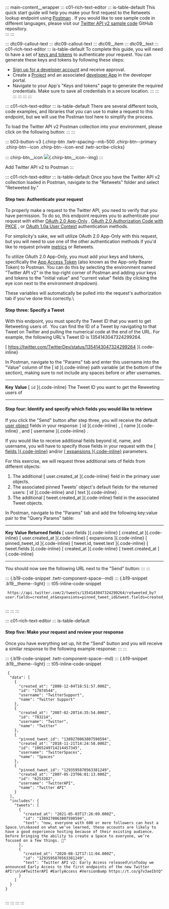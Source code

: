 ::: main-content__wrapper
::: c01-rich-text-editor
::: is-table-default
This quick start guide will help you make your first request to the
Retweets lookup endpoint using
[Postman](https://developer.twitter.com/en/docs/tools-and-libraries/using-postman)
. If you would like to see sample code in different languages, please
visit our [Twitter API v2 sample
code](https://github.com/twitterdev/Twitter-API-v2-sample-code) GitHub
repository. \
:::
:::

::: dtc09-callout-text
::: dtc09-callout-text
::: dtc09__item
::: dtc09__text
::: c01-rich-text-editor
::: is-table-default
To complete this guide, you will need to have a set of [keys and
tokens](/en/docs/authentication) to authenticate your request. You can
generate these keys and tokens by following these steps:

-   [Sign up for a developer account](/en/apply-for-access) and receive
    approval.
-   Create a [Project](/en/docs/projects) and an associated [developer
    App](/en/docs/apps) in the developer portal.
-   Navigate to your App\'s "Keys and tokens" page to generate the
    required credentials. Make sure to save all credentials in a secure
    location.
:::
:::
:::
:::
:::
:::

::: c01-rich-text-editor
::: is-table-default
There are several different tools, code examples, and libraries that you
can use to make a request to this endpoint, but we will use the Postman
tool here to simplify the process.

To load the Twitter API v2 Postman collection into your environment,
please click on the following button:
:::
:::

::: b03-button-v3
[](https://t.co/twitter-api-postman){.chirp-btn .twtr-spacing--mb-500
.chirp-btn--primary .chirp-btn--icon .chirp-btn--icon-end
.twtr-scribe-clicks}

::: chirp-btn__icon
![](https://cdn.cms-twdigitalassets.com/content/dam/developer-twitter/m1_vnext/carat.svg){.chirp-btn__icon--img}
:::

Add Twitter API v2 to Postman
:::

::: c01-rich-text-editor
::: is-table-default
Once you have the Twitter API v2 collection loaded in Postman, navigate
to the \"Retweets\" folder and select \"Retweeted by."

#### Step two: Authenticate your request

To properly make a request to the Twitter API, you need to verify that
you have permission. To do so, this endpoint requires you to
authenticate your request with either [OAuth 2.0
App-Only](/en/docs/authentication/oauth-2-0/application-only) , [OAuth
2.0 Authorization Code with
PKCE](/en/docs/authentication/oauth-2-0/authorization-code) , or [OAuth
1.0a User Context](/en/docs/authentication/oauth-1-0a) authentication
methods.

For simplicity\'s sake, we will utilize OAuth 2.0 App-Only with this
request, but you will need to use one of the other authentication
methods if you\'d like to request private
[metrics](/en/docs/twitter-api/metrics) or Retweets.

To utilize OAuth 2.0 App-Only, you must add your keys and tokens,
specifically the [App Access
Token](/en/docs/authentication/oauth-2-0/bearer-tokens) (also known as
the App-only Bearer Token) to Postman. You can do this by selecting the
environment named "Twitter API v2" in the top-right corner of Postman
and adding your keys and tokens to the \"initial value\" and \"current
value\" fields (by clicking the eye icon next to the environment
dropdown).

These variables will automatically be pulled into the request\'s
authorization tab if you\'ve done this correctly.\

#### Step three: Specify a Tweet

With this endpoint, you must specify the Tweet ID that you want to get
Retweeting users of.  You can find the ID of a Tweet by navigating to
that Tweet on Twitter and pulling the numerical code at the end of the
URL. For example, the following URL\'s Tweet ID is 1354143047324299264.

[ https://twitter.com/TwitterDev/status/1354143047324299264
]{.code-inline}

In Postman, navigate to the \"Params\" tab and enter this username into
the \"Value\" column of the [ id ]{.code-inline} path variable (at the
bottom of the section), making sure to not include any spaces before or
after usernames.

  -------------------------- -----------------------------------------------------
  **Key**                    **Value**
  [ ` id ` ]{.code-inline}   The Tweet ID you want to get the Reweeting users of
  -------------------------- -----------------------------------------------------

####  Step four: Identify and specify which fields you would like to retrieve

If you click the \"Send\" button after step three, you will receive the
default [user
object](/en/docs/twitter-api/data-dictionary/object-model/user) fields
in your response: [ id ]{.code-inline} , [ name ]{.code-inline} , and [
username ]{.code-inline} .

If you would like to receive additional fields beyond id, name, and
username, you will have to specify those fields in your request with the
[[ fields
]{.code-inline}](https://developer.twitter.com/content/developer-twitter/en/docs/twitter-api/data-dictionary/introduction/fields)
and/or [[ expansions
]{.code-inline}](https://developer.twitter.com/en/docs/twitter-api/data-dictionary/introduction/expansions)
parameters.

For this exercise, we will request three additional sets of fields from
different objects:

1.  The additional [ user.created_at ]{.code-inline} field in the
    primary user objects.
2.  The associated pinned Tweets' object's default fields for the
    returned users: [ id ]{.code-inline} and [ text ]{.code-inline} .
3.  The additional [ tweet.created_at ]{.code-inline} field in the
    associated Tweet objects.

In Postman, navigate to the \"Params\" tab and add the following
key:value pair to the \"Query Params\" table:

  -------------------------------- ----------------------------------- ----------------------------------------
  **Key**                          **Value**                           **Returned fields**
  [ user.fields ]{.code-inline}    [ created_at ]{.code-inline}        [ user.created_at ]{.code-inline}
  [ expansions ]{.code-inline}     [ pinned_tweet_id ]{.code-inline}   [ tweet.id, tweet.text ]{.code-inline}
  [ tweet.fields ]{.code-inline}   [ created_at ]{.code-inline}        [ tweet.created_at ]{.code-inline}
  -------------------------------- ----------------------------------- ----------------------------------------

You should now see the following URL next to the \"Send\" button:
:::
:::

::: {.b19-code-snippet .twtr-component-space--md}
::: {.b19-snippet .b19__theme--light}
::: t05-inline-code-snippet
``` {.t05__pre--with-button .t05__pre--wrap-text}
 https://api.twitter.com/2/tweets/1354143047324299264/retweeted_by?user.fields=created_at&expansions=pinned_tweet_id&tweet.fields=created_at
    
```
:::
:::
:::

::: c01-rich-text-editor
::: is-table-default
#### Step five: Make your request and review your response

Once you have everything set up, hit the \"Send\" button and you will
receive a similar response to the following example response:
:::
:::

::: {.b19-code-snippet .twtr-component-space--md}
::: {.b19-snippet .b19__theme--light}
::: t05-inline-code-snippet
``` {.line-numbers .t05__pre--with-button}
 {
  "data": [
    {
      "created_at": "2008-12-04T18:51:57.000Z",
      "id": "17874544",
      "username": "TwitterSupport",
      "name": "Twitter Support"
    },
    {
      "created_at": "2007-02-20T14:35:54.000Z",
      "id": "783214",
      "username": "Twitter",
      "name": "Twitter"
    },
    {
      "pinned_tweet_id": "1389270063807598594",
      "created_at": "2018-11-21T14:24:58.000Z",
      "id": "1065249714214457345",
      "username": "TwitterSpaces",
      "name": "Spaces"
    },
    {
      "pinned_tweet_id": "1293595870563381249",
      "created_at": "2007-05-23T06:01:13.000Z",
      "id": "6253282",
      "username": "TwitterAPI",
      "name": "Twitter API"
    }
  ],
  "includes": {
    "tweets": [
      {
        "created_at": "2021-05-03T17:26:09.000Z",
        "id": "1389270063807598594",
        "text": "now, everyone with 600 or more followers can host a Space.\n\nbased on what we've learned, these accounts are likely to have a good experience hosting because of their existing audience. before bringing the ability to create a Space to everyone, we’re focused on a few things. 🧵"
      },
      {
        "created_at": "2020-08-12T17:11:04.000Z",
        "id": "1293595870563381249",
        "text": "Twitter API v2: Early Access released\n\nToday we announced Early Access to the first endpoints of the new Twitter API!\n\n#TwitterAPI #EarlyAccess #VersionBump https://t.co/g7v3aeIbtQ"
      }
    ]
  }
}
    
```
:::
:::
:::
:::
